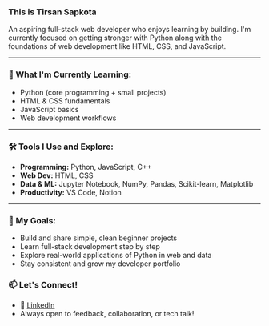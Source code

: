 ### This is Tirsan Sapkota

An aspiring full-stack web developer who enjoys learning by building. I'm currently focused on getting stronger with Python along with the foundations of web development like HTML, CSS, and JavaScript.

---

### 🌱 What I'm Currently Learning:
- Python (core programming + small projects)
- HTML & CSS fundamentals
- JavaScript basics
- Web development workflows

---

### 🛠️ Tools I Use and Explore:
- **Programming:** Python, JavaScript, C++
- **Web Dev:** HTML, CSS
- **Data & ML:** Jupyter Notebook, NumPy, Pandas, Scikit-learn, Matplotlib
- **Productivity:** VS Code, Notion

---

### 🎯 My Goals:
- Build and share simple, clean beginner projects  
- Learn full-stack development step by step  
- Explore real-world applications of Python in web and data  
- Stay consistent and grow my developer portfolio  


### 📫 Let's Connect!
- 💼 [LinkedIn](https://www.linkedin.com/tirsan-sapkota-13a59928a)
- Always open to feedback, collaboration, or tech talk!
